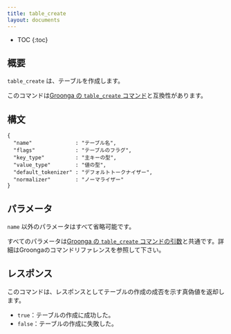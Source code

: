 ```yaml
---
title: table_create
layout: documents
---
```


* TOC
{:toc}

## 概要

`table_create` は、テーブルを作成します。

このコマンドは[Groonga の `table_create` コマンド](http://groonga.org/ja/docs/reference/commands/table_create.html)と互換性があります。

## 構文

    {
      "name"              : "テーブル名",
      "flags"             : "テーブルのフラグ",
      "key_type"          : "主キーの型",
      "value_type"        : "値の型",
      "default_tokenizer" : "デフォルトトークナイザー",
      "normalizer"        : "ノーマライザー"
    }

## パラメータ

`name` 以外のパラメータはすべて省略可能です。

すべてのパラメータは[Groonga の `table_create` コマンドの引数](http://groonga.org/ja/docs/reference/commands/table_create.html#parameters)と共通です。詳細はGroongaのコマンドリファレンスを参照して下さい。

## レスポンス

このコマンドは、レスポンスとしてテーブルの作成の成否を示す真偽値を返却します。

 * `true`：テーブルの作成に成功した。
 * `false`：テーブルの作成に失敗した。

